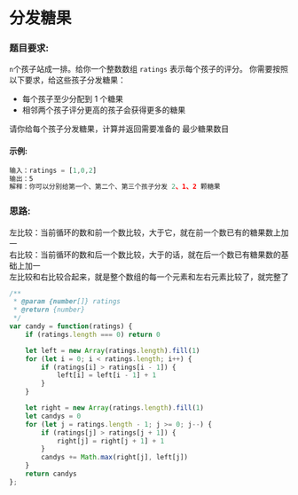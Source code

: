 # 分发糖果  

### 题目要求:  
`n`个孩子站成一排。给你一个整数数组 `ratings` 表示每个孩子的评分。
你需要按照以下要求，给这些孩子分发糖果：
* 每个孩子至少分配到 1 个糖果
* 相邻两个孩子评分更高的孩子会获得更多的糖果  

请你给每个孩子分发糖果，计算并返回需要准备的 最少糖果数目 
#### 示例:  

```js  
输入：ratings = [1,0,2]
输出：5
解释：你可以分别给第一个、第二个、第三个孩子分发 2、1、2 颗糖果
```  

### 思路:  
左比较：当前循环的数和前一个数比较，大于它，就在前一个数已有的糖果数上加一  
右比较：当前循环的数和后一个数比较，大于的话，就在后一个数已有糖果数的基础上加一  
左比较和右比较合起来，就是整个数组的每一个元素和左右元素比较了，就完整了
```js
/**
 * @param {number[]} ratings
 * @return {number}
 */
var candy = function(ratings) {
    if (ratings.length === 0) return 0

    let left = new Array(ratings.length).fill(1)
    for (let i = 0; i < ratings.length; i++) {
        if (ratings[i] > ratings[i - 1]) {
            left[i] = left[i - 1] + 1
        }
    }

    let right = new Array(ratings.length).fill(1)
    let candys = 0
    for (let j = ratings.length - 1; j >= 0; j--) {
        if (ratings[j] > ratings[j + 1]) {
            right[j] = right[j + 1] + 1
        }
        candys += Math.max(right[j], left[j])
    }
    return candys
};
  

```  
